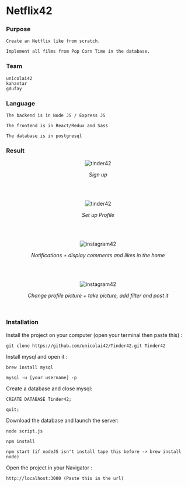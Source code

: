 # Netflix42

### Purpose
```
Create an Netflix like from scratch.

Implement all films from Pop Corn Time in the database.
```

### Team
```
unicolai42
kahantar
gdufay
```

### Language
```
The backend is in Node JS / Express JS

The frontend is in React/Redux and Sass

The database is in postgresql
```

### Result

<p align='center'><img src="https://media.giphy.com/media/1Ai7yPW3Xc1c5TFqz2/giphy.gif" alt='tinder42'/></p>
<p align='center'><i>Sign up</i></p>
<br/>
<br/>
<p align='center'><img src="https://media.giphy.com/media/2ytRmdmHgMmKykLCaB/giphy.gif" alt='tinder42'/></p>
<p align='center'><i>Set up Profile</i></p>
<br/>
<br/>
<p align='center'><img src="https://media.giphy.com/media/1zgv28rV8KXOBAf5cy/giphy.gif" alt='instagram42'/></p>
<p align='center'><i>Notifications + display comments and likes in the home</i></p>
<br/>
<br/>
<p align='center'><img src="https://media.giphy.com/media/3fdDSYp26ucsyD4d8U/giphy.gif" alt='instagram42'/></p>
<p align='center'><i>Change profile picture + take picture, add filter and post it</i></p>
<br/>

### Installation

Install the project on your computer (open your terminal then paste this) :
```
git clone https://github.com/unicolai42/Tinder42.git Tinder42
```

Install mysql and open it :
```
brew install mysql

mysql -u [your username] -p
```

Create a database and close mysql:
```
CREATE DATABASE Tinder42;

quit;
```

Download the database and launch the server:
```
node script.js

npm install

npm start (if nodeJS isn't install tape this before -> brew install node)
```

Open the project in your Navigator :
```
http://localhost:3000 (Paste this in the url)
```
